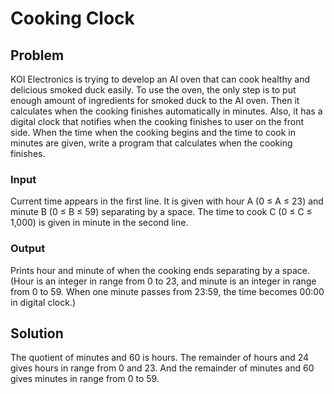 # Cooking Clock

## Problem
KOI Electronics is trying to develop an AI oven that can cook healthy and delicious smoked duck easily. To use the oven, the only step is to put enough amount of ingredients for smoked duck to the AI oven. Then it calculates when the cooking finishes automatically in minutes.
Also, it has a digital clock that notifies when the cooking finishes to user on the front side.
When the time when the cooking begins and the time to cook in minutes are given, write a program that calculates when the cooking finishes.

### Input
Current time appears in the first line. It is given with hour A (0 ≤ A ≤ 23) and minute B (0 ≤ B ≤ 59) separating by a space. The time to cook C (0 ≤ C ≤ 1,000) is given in minute in the second line.

### Output
Prints hour and minute of when the cooking ends separating by a space. (Hour is an integer in range from 0 to 23, and minute is an integer in range from 0 to 59. When one minute passes from 23:59, the time becomes 00:00 in digital clock.)

## Solution
The quotient of minutes and 60 is hours. The remainder of hours and 24 gives hours in range from 0 and 23. And the remainder of minutes and 60 gives minutes in range from 0 to 59.

